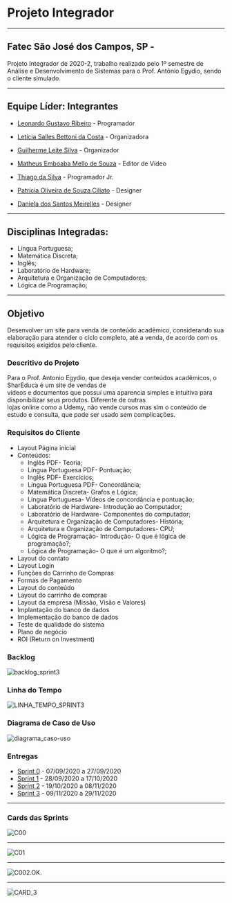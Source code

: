 # Projeto Integrador 
----------------------------------------------------------------------------------------------------------------------------------------------------------
## Fatec São José dos Campos, SP - 
Projeto Integrador de 2020-2, trabalho realizado pelo 1º semestre de Análise e 
Desenvolvimento de Sistemas para o Prof. Antônio Egydio, sendo o cliente simulado.

----------------------------------------------------------------------------------------------------------------------------------------------------------
## Equipe Líder: Integrantes

- [Leonardo Gustavo Ribeiro](https://github.com/Leo0256) - Programador

- [Letícia Salles Bettoni da Costa](https://github.com/leticiasalles) - Organizadora

- [Guilherme Leite Silva](https://github.com/Glsilva) - Organizador

- [Matheus Emboaba Mello de Souza](https://github.com/MatheusEmboabaTeteu) - Editor de Vídeo

- [Thiago da Silva](https://github.com/Thiago-Thome) - Programador Jr.

- [Patrícia Oliveira de Souza Ciliato](https://github.com/Ppistache) - Designer

- [Daniela dos Santos Meirelles](https://github.com/DanielaMeirelles) - Designer

----------------------------------------------------------------------------------------------------------------------------------------------------------
## Disciplinas Integradas:
- Língua Portuguesa;
- Matemática Discreta;
- Inglês;
- Laboratório de Hardware;
- Arquitetura e Organização de Computadores;
- Lógica de Programação;

----------------------------------------------------------------------------------------------------------------------------------------------------------
## Objetivo
Desenvolver um site para venda de conteúdo acadêmico, considerando sua elaboração para atender o ciclo completo, até a venda, 
de acordo com os requisitos exigidos pelo cliente. 


### Descritivo do Projeto
Para o Prof. Antonio Egydio, que deseja vender conteúdos acadêmicos, o SharEduca é um site de vendas de 	
vídeos e documentos que possuí uma aparencia simples e intuitiva para disponibilizar seus produtos. Diferente de outras 	
lojas online como a Udemy, não vende cursos mas sim o conteúdo de estudo e consulta, que pode ser usado sem complicações. 


### Requisitos do Cliente
- Layout Página inicial
- Conteúdos:
  - Inglês PDF- Teoria;
  - Língua Portuguesa PDF- Pontuação;
  - Inglês PDF- Exercícios;
  - Língua Portuguesa PDF- Concordância;
  - Matemática Discreta- Grafos e Lógica;
  - Língua Portuguesa- Vídeos de concordância e pontuação;
  - Laboratório de Hardware- Introdução ao Computador;
  - Laboratório de Hardware- Componentes do computador;
  - Arquitetura e Organização de Computadores- História;
  - Arquitetura e Organização de Computadores- CPU;
  - Lógica de Programação- Introdução- O que é lógica de programação?;
  - Lógica de Programação- O que é um algoritmo?;
- Layout do contato
- Layout Login
- Funções do Carrinho de Compras
- Formas de Pagamento
- Layout do conteúdo
- Layout do carrinho de compras
- Layout da empresa (Missão, Visão e Valores)
- Implantação do banco de dados
- Implementação do banco de dados
- Teste de qualidade do sistema 
- Plano de negócio
- ROI (Return on Investment)

 
### Backlog
![backlog_sprint3](https://github.com/Leo0256/Equipe_Lider-Projeto_Integrador/blob/master/Projeto/Documentos/Imagens/backlog_sprint3.jpg)

### Linha do Tempo
![LINHA_TEMPO_SPRINT3](https://github.com/Leo0256/Equipe_Lider-Projeto_Integrador/blob/master/Projeto/Documentos/Imagens/LINHA_TEMPO_SPRINT3.png)


### Diagrama de Caso de Uso
![diagrama_caso-uso](https://github.com/Leo0256/Equipe_Lider-Projeto_Integrador/blob/master/Projeto/Documentos/Imagens/Diagrama%20de%20Caso%20de%20Uso%202.png)


### Entregas
- <a href='https://github.com/Leo0256/Equipe_Lider-Projeto_Integrador/tree/master/Sprint%200'>Sprint 0</a> - 07/09/2020 a 27/09/2020
- <a href='https://github.com/Leo0256/Equipe_Lider-Projeto_Integrador/tree/master/Sprint%201'>Sprint 1</a> - 28/09/2020 a 17/10/2020
- <a href='https://github.com/Leo0256/Equipe_Lider-Projeto_Integrador/tree/master/Sprint%202'>Sprint 2</a> - 19/10/2020 a 08/11/2020
- <a href='https://github.com/Leo0256/Equipe_Lider-Projeto_Integrador/tree/master/Sprint%203'>Sprint 3</a> - 09/11/2020 a 29/11/2020

 -----------------------------------------------------------------------------------------------------------------------------------------------------------

### Cards das Sprints

![C00](https://github.com/Leo0256/Equipe_Lider-Projeto_Integrador/blob/master/Projeto/Documentos/Imagens/Cards/C00.jpg)

------------------------------------------------------------------------------------------------------------------------------------------------------------

![C01](https://github.com/Leo0256/Equipe_Lider-Projeto_Integrador/blob/master/Projeto/Documentos/Imagens/Cards/C01.jpg)

------------------------------------------------------------------------------------------------------------------------------------------------------------

![C002.OK.](https://github.com/Leo0256/Equipe_Lider-Projeto_Integrador/blob/master/Projeto/Documentos/Imagens/Cards/C002.OK.jpg)

------------------------------------------------------------------------------------------------------------------------------------------------------------

![CARD_3](https://github.com/Leo0256/Equipe_Lider-Projeto_Integrador/blob/master/Projeto/Documentos/Imagens/CARD_3.jpg)
